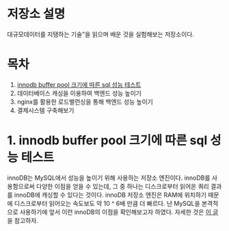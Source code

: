 # 저장소 설명
대규모데이터를 지탱하는 기술"을 읽으며 배운 것을 실험해보는 저장소이다.

# 목차
1. [innodb buffer pool 크기에 따른 sql 성능 테스트](#1-innodb-buffer-pool-크기에-따른-sql-성능-테스트)
2. 데이터베이스 캐싱을 이용하여 백엔드 성능 높이기
3. nginx를 활용한 로드밸런싱을 통해 백엔드 성능 높이기
4. 결제시스템 구축해보기

# 1. innodb buffer pool 크기에 따른 sql 성능 테스트
innoDB는 MySQL에서 성능을 높이기 위해 사용하는 저장소 엔진이다. innoDB를 사용함으로써 다양한 이점을 얻을 수 있는데, 그 중 하나는 디스크로부터 읽어온 쿼리 결과를 innoDB에 캐싱할 수 있다는 것이다. innoDB 저장소 엔진은 RAM에 위치하기 때문에 디스크로부터 읽어오는 속도보도 약 10 ^ 6배 만큼 더 빠르다. 난 MySQL을 본격적으로 사용하기에 앞서 이런 innoDB의 이점을 확인해보고자 하였다. 자세한 것은 [이 글]()을 참고하자.